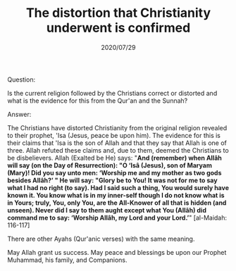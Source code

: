﻿---
layout: post
title: "The distortion that Christianity underwent is confirmed"
publisher: "alsalafiyyah@icloud.com"
source: "Fatawa Al-Lajnah Ad-Da'imah no. 9643-4"
category: ["non-muslims"]
hijri: Dhu al-Hijjah 8, 1441 AH
date: 2020/07/29
shaykhs: 
 - Shaykh Abdul-Aziz ibn Baz
 - Shaykh Abdul-Razzaq al-Afify
 - Shaykh Abdullah ibn Ghudayyan
---

Question: 

Is the current religion followed by the Christians correct or distorted and what is the evidence for this from the Qur'an and the Sunnah?

Answer:

The Christians have distorted Christianity from the original religion revealed to their prophet, 'Isa (Jesus, peace be upon him). The evidence for this is their claims that 'Isa is the son of Allah and that they say that Allah is one of three. Allah refuted these claims and, due to them, deemed the Christians to be disbelievers. Allah (Exalted be He) says: "**And (remember) when Allâh will say (on the Day of Resurrection): "O ‘Isâ (Jesus), son of Maryam (Mary)! Did you say unto men: ‘Worship me and my mother as two gods besides Allâh?’ " He will say: "Glory be to You! It was not for me to say what I had no right (to say). Had I said such a thing, You would surely have known it. You know what is in my inner-self though I do not know what is in Yours; truly, You, only You, are the All-Knower of all that is hidden (and unseen). Never did I say to them aught except what You (Allâh) did command me to say: ‘Worship Allâh, my Lord and your Lord.’**" [al-Maidah: 116-117]

There are other Ayahs (Qur'anic verses) with the same meaning.

May Allah grant us success. May peace and blessings be upon our Prophet Muhammad, his family, and Companions.

